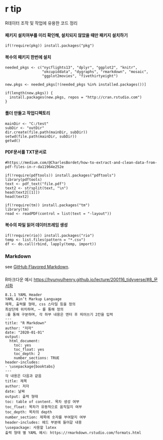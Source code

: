 # r tip
R데이터 조작 및 작업에 유용한 코드 정리 

#### 패키지 설치여부를 미리 확인해, 설치되지 않았을 때만 패키지 설치하기
```
if(!require(pkg)) install.packages("pkg")
```

#### 복수의 패키지 한번에 설치
```
needed_pkgs <- c("nycflights13", "dplyr", "ggplot2", "knitr", 
                 "okcupiddata", "dygraphs", "rmarkdown", "mosaic", 
                 "ggplot2movies", "fivethirtyeight")

new.pkgs <- needed_pkgs[!(needed_pkgs %in% installed.packages())]

if(length(new.pkgs)) {
  install.packages(new.pkgs, repos = "http://cran.rstudio.com")
}
```
#### 폴더 만들고 작업디렉토리 
```
mainDir <- "C:/test"
subDir <- "outDir"
dir.create(file.path(mainDir, subDir))
setwd(file.path(mainDir, subDir))
getwd()
```

#### PDF문서를 TXT문서로 
```
#https://medium.com/@CharlesBordet/how-to-extract-and-clean-data-from-pdf-files-in-r-da11964e252e

if(!require(pdftools)) install.packages("pdftools")
library(pdftools)
text <- pdf_text("file.pdf")
text2 <- strsplit(text, "\n")
head(text2[[1]])
head(text2)

if(!require(tm)) install.packages("tm")
library(tm)
read <- readPDF(control = list(text = "-layout"))
```

#### 복수의 파일 읽어 데이터프레임 생성
```
if(!require(rio)) install.packages("rio")
temp <- list.files(pattern = "*.csv")
df <- do.call(rbind, lapply(temp, import))
```


### Markdown
see [GitHub Flavored Markdown](https://guides.github.com/features/mastering-markdown/).

###
R마크다운 예시
https://hyunyulhenry.github.io/lecture/200116_tidyverse/#8_문서화

```
8.1.1 YAML Header
YAML Ain’t Markup Language
제목, 출력물 형태, css 스타일 등을 정의
최상단에 위치하며, — 를 통해 정의
:를 통해 구분하며, 각 하부 내용은 엔터 후 띄어쓰기 2칸을 입력
---
title: "R Markdown"
author: "저자"
date: "2020-01-01"
output:
  html_document:
    toc: yes
    toc_float: yes
    toc_depth: 2
    number_sections: TRUE
header-includes:
- \usepackage{booktabs}
---
각 내용은 다음과 같음
title: 제목
author: 저자
date: 날짜
output: 출력 형태
toc: table of content. 목차 생성 여부
toc_float: 목차가 유동적으로 움직일지 여부
toc_depth: 목차의 depth
number_section: 제목에 숫자를 부여할지 여부
header-includes: 헤드 부분에 들어갈 내용
\usepackage: 사용할 latex
출력 형태 별 YAML 예시: https://rmarkdown.rstudio.com/formats.html
```

